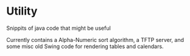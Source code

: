 Utility
=======

Snippits of java code that might be useful

Currently contains a Alpha-Numeric sort algorithm, a TFTP server, and some misc old Swing code for rendering tables and 
calendars. 
